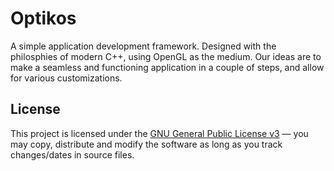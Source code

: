 # Optikos

A simple application development framework. Designed with the philosphies of modern C++, using OpenGL as the medium. Our ideas are to make a seamless and functioning application in a couple of steps, and allow for various customizations.

## License

This project is licensed under the [GNU General Public License v3](https://tldrlegal.com/license/gnu-general-public-license-v3-(gpl-3)) &#8212; you may copy, distribute and modify the software as long as you track changes/dates in source files.